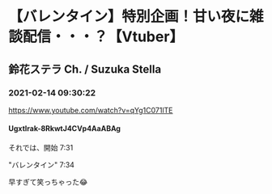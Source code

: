 # 【バレンタイン】特別企画！甘い夜に雑談配信・・・？【Vtuber】
## 鈴花ステラ Ch. / Suzuka Stella
### 2021-02-14 09:30:22
https://www.youtube.com/watch?v=qYg1C071lTE
#### UgxtIrak-8RkwtJ4CVp4AaABAg
それでは、開始 7:31

"バレンタイン"  7:34



早すぎて笑っちゃった😂


